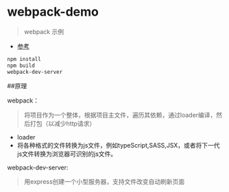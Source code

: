 # webpack-demo
> webpack 示例
* [参考](http://www.jianshu.com/p/42e11515c10f)

``` bash
npm install
npm build
webpack-dev-server
```

##原理

webpack：
> 将项目作为一个整体，根据项目主文件，遍历其依赖，通过loader编译，然后打包（以减少http请求）
* loader
* 将各种格式的文件转换为js文件，例如typeScript,SASS,JSX，或者将下一代js文件转换为浏览器可识别的js文件。

webpack-dev-server:

> 用express创建一个小型服务器，支持文件改变自动刷新页面
